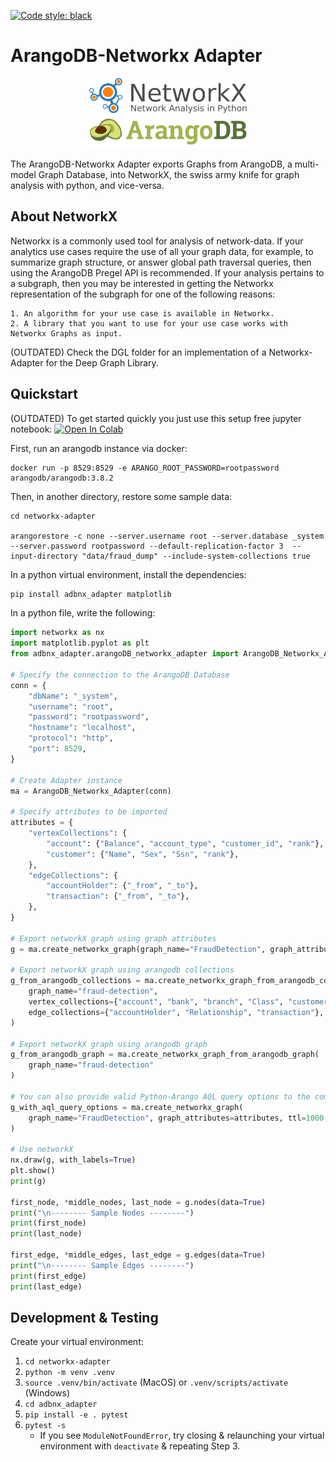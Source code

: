<a href="https://github.com/psf/black"><img alt="Code style: black" src="https://img.shields.io/badge/code%20style-black-000000.svg"></a>
# ArangoDB-Networkx Adapter

<center>
<img src="examples/assets/logos/networkx_logo.svg" width=50% >
</center>
<center>
<img src="examples/assets/logos/ArangoDB_logo.png" width=50% >
</center>

The ArangoDB-Networkx Adapter exports Graphs from ArangoDB, a multi-model Graph Database, into NetworkX, the swiss army knife for graph analysis with python, and vice-versa.

## About NetworkX

Networkx is a commonly used tool for analysis of network-data. If your analytics use cases require the use of all your graph data, for example, to summarize graph structure, or answer global path traversal queries, then using the ArangoDB Pregel API is recommended. If your analysis pertains to a subgraph, then you may be interested in getting the Networkx representation of the subgraph for one of the following reasons:

    1. An algorithm for your use case is available in Networkx.
    2. A library that you want to use for your use case works with Networkx Graphs as input.


(OUTDATED) Check the DGL folder for an implementation of a Networkx-Adapter for the Deep Graph Library.


##  Quickstart

(OUTDATED) To get started quickly you just use this setup free jupyter notebook: <a href="https://colab.research.google.com/github/arangoml/networkx-adapter/blob/master/examples/ArangoDB_NetworkxAdapter.ipynb" target="_parent"><img src="https://colab.research.google.com/assets/colab-badge.svg" alt="Open In Colab"/></a>

First, run an arangodb instance via docker:
```
docker run -p 8529:8529 -e ARANGO_ROOT_PASSWORD=rootpassword arangodb/arangodb:3.8.2
```

Then, in another directory, restore some sample data:
```
cd networkx-adapter

arangorestore -c none --server.username root --server.database _system --server.password rootpassword --default-replication-factor 3  --input-directory "data/fraud_dump" --include-system-collections true 
```

In a python virtual environment, install the dependencies:
```bash
pip install adbnx_adapter matplotlib
```

In a python file, write the following:
``` python
import networkx as nx
import matplotlib.pyplot as plt
from adbnx_adapter.arangoDB_networkx_adapter import ArangoDB_Networkx_Adapter

# Specify the connection to the ArangoDB Database
conn = {
    "dbName": "_system",
    "username": "root",
    "password": "rootpassword",
    "hostname": "localhost",
    "protocol": "http",
    "port": 8529,
}

# Create Adapter instance
ma = ArangoDB_Networkx_Adapter(conn)

# Specify attributes to be imported
attributes = {
    "vertexCollections": {
        "account": {"Balance", "account_type", "customer_id", "rank"},
        "customer": {"Name", "Sex", "Ssn", "rank"},
    },
    "edgeCollections": {
        "accountHolder": {"_from", "_to"},
        "transaction": {"_from", "_to"},
    },
}

# Export networkX graph using graph attributes
g = ma.create_networkx_graph(graph_name="FraudDetection", graph_attributes=attributes)

# Export networkX graph using arangodb collections
g_from_arangodb_collections = ma.create_networkx_graph_from_arangodb_collections(
    graph_name="fraud-detection",
    vertex_collections={"account", "bank", "branch", "Class", "customer"},
    edge_collections={"accountHolder", "Relationship", "transaction"},
)

# Export networkX graph using arangodb graph
g_from_arangodb_graph = ma.create_networkx_graph_from_arangodb_graph(
    graph_name="fraud-detection"
)

# You can also provide valid Python-Arango AQL query options to the command above, like such:
g_with_aql_query_options = ma.create_networkx_graph(
    graph_name="FraudDetection", graph_attributes=attributes, ttl=1000, stream=True
)

# Use networkX
nx.draw(g, with_labels=True)
plt.show()
print(g)

first_node, *middle_nodes, last_node = g.nodes(data=True)
print("\n-------- Sample Nodes --------")
print(first_node)
print(last_node)

first_edge, *middle_edges, last_edge = g.edges(data=True)
print("\n-------- Sample Edges --------")
print(first_edge)
print(last_edge)
```

##  Development & Testing

Create your virtual environment:
1. `cd networkx-adapter`
2. `python -m venv .venv`
3. `source .venv/bin/activate` (MacOS) or `.venv/scripts/activate` (Windows)
4. `cd adbnx_adapter`
5. `pip install -e . pytest`
6. `pytest -s`
    * If you see `ModuleNotFoundError`, try closing & relaunching your virtual environment with `deactivate` & repeating Step 3.
